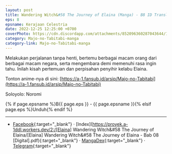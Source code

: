 ```yaml
---
layout: post
title: Wandering Witch&#58 The Journey of Elaina (Manga) - B8 ID Translation
eps: 8
epsname: Kerajaan Celestria
date: 2022-12-25 12:25:00 +0700
coverPhoto: https://cdn.discordapp.com/attachments/852096360287043644/1075786894505410570/bab8.png
category: Majo-no-Tabitabi-manga
category-link: Majo-no-Tabitabi-manga
---
```


Melakukan perjalanan tanpa henti, bertemu berbagai macam orang dari berbagai macam negara, serta mengembara demi memenuhi rasa ingin tahu. Inilah kisah pertemuan dan perpisahan penyihir kelabu Elaina.

Tonton anime-nya di sini: [https://a-1.fansub.id/arsip/Majo-no-Tabitabi](https://a-1.fansub.id/arsip/Majo-no-Tabitabi)

Soloyolo: Noromi

{% if page.epsname %}B{{ page.eps }} - {{ page.epsname }}{% elsif page.eps %}Unduh{% endif %}

---
- [Facebook](https://www.facebook.com/a1fansub/posts/pfbid0TogG1CrGibEBqSoYC9Z9TK2sLPCayxLwCoUqJUqd7jVZhf21z55U2TRJpa7mainWl){:target="_blank"} &middot; [Index](https://proyek.a-1ddl.workers.dev/2:/[Elaina] Wandering Witch&#58 The Journey of Elaina/[Elaina] Wandering Witch&#58 The Journey of Elaina - Bab 08 [Digital].pdf){:target="_blank"} &middot; [MangaDex](https://mangadex.org/chapter/97e33f60-3fc2-46ed-b298-8096c4dcb678){:target="_blank"} &middot; [Telegram](https://t.me/a1fansubweeklies/225){:target="_blank"}